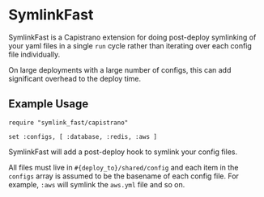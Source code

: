 # SymlinkFast

SymlinkFast is a Capistrano extension for doing post-deploy symlinking of your yaml files in a single `run` cycle rather than iterating over each config file individually.

On large deployments with a large number of configs, this can add significant overhead to the deploy time.

## Example Usage

    require "symlink_fast/capistrano"

    set :configs, [ :database, :redis, :aws ]

SymlinkFast will add a post-deploy hook to symlink your config files.

All files must live in `#{deploy_to}/shared/config` and each item in the `configs` array is assumed to be the basename of each config file. For example, `:aws` will symlink the `aws.yml` file and so on.
